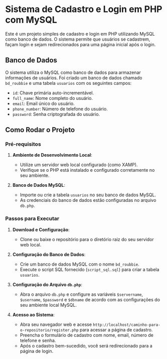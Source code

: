 # Sistema de Cadastro e Login em PHP com MySQL

Este é um projeto simples de cadastro e login em PHP utilizando MySQL como banco de dados. O sistema permite que usuários se cadastrem, façam login e sejam redirecionados para uma página inicial após o login.

## Banco de Dados

O sistema utiliza o MySQL como banco de dados para armazenar informações de usuários. Foi criado um banco de dados chamado `bd_roubbie` e uma tabela `usuarios` com os seguintes campos:

- `id`: Chave primária auto-incrementável.
- `full_name`: Nome completo do usuário.
- `email`: Email único do usuário.
- `phone_number`: Número de telefone do usuário.
- `password`: Senha criptografada do usuário.

## Como Rodar o Projeto

### Pré-requisitos

1. **Ambiente de Desenvolvimento Local**:
   - Utilize um servidor web local configurado (como XAMP).
   - Verifique se o PHP está instalado e configurado corretamente no seu ambiente.

2. **Banco de Dados MySQL**:
   - Importe ou crie a tabela `usuarios` no seu banco de dados MySQL.
   - As credenciais do banco de dados estão configuradas no arquivo `db.php`.

### Passos para Executar

1. **Download e Configuração**:
   - Clone ou baixe o repositório para o diretório raiz do seu servidor web local.

2. **Configuração do Banco de Dados**:
   - Crie um banco de dados MySQL com o nome `bd_roubbie`.
   - Execute o script SQL fornecido (`script_sql.sql`) para criar a tabela `usuarios`.

3. **Configuração do Arquivo `db.php`**:
   - Abra o arquivo `db.php` e configure as variáveis `$servername`, `$username`, `$password` e `$dbname` de acordo com as configurações do seu ambiente local MySQL.

4. **Acesso ao Sistema**:
   - Abra seu navegador web e acesse `http://localhost/caminho-para-o-repositorio/register.php` para acessar a página de cadastro.
   - Preencha o formulário de cadastro com nome, email, número de telefone e senha.
   - Após o cadastro bem-sucedido, você será redirecionado para a página de login.



